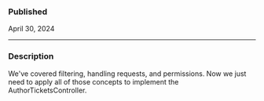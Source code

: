 ### Published

April 30, 2024

---

### Description

We've covered filtering, handling requests, and permissions. Now we just need to apply all of those concepts to implement the AuthorTicketsController.
